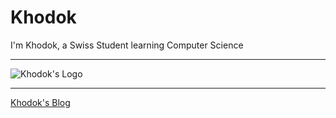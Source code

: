 # Khodok

I'm Khodok, a Swiss Student learning Computer Science  

-----

![Khodok's Logo]

[Khodok's Logo]:https://khodok.xyz/src/img/logos/RuthinkkTooBig.png "Khodok's Logo"

-----

[Khodok's Blog]

[Khodok's Blog]:https://khoding.github.io/Khodirect/khoBlog "Khodok's Blog"
